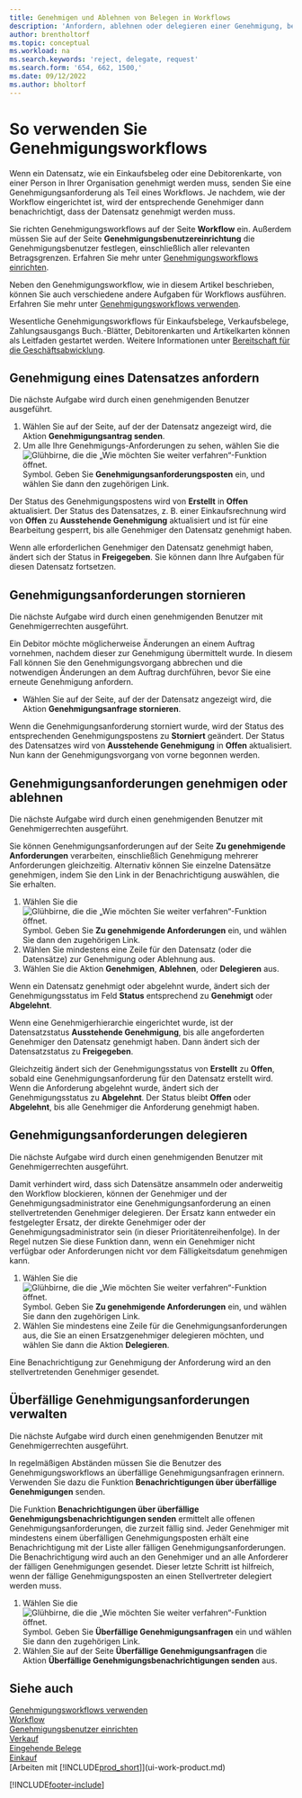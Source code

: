 ```yaml
---
title: Genehmigen und Ablehnen von Belegen in Workflows
description: 'Anfordern, ablehnen oder delegieren einer Genehmigung, beispielsweise einen Einkaufs- oder Verkaufsbeleg, als Teil eines Workflows.'
author: brentholtorf
ms.topic: conceptual
ms.workload: na
ms.search.keywords: 'reject, delegate, request'
ms.search.form: '654, 662, 1500,'
ms.date: 09/12/2022
ms.author: bholtorf
---
```

# So verwenden Sie Genehmigungsworkflows

Wenn ein Datensatz, wie ein Einkaufsbeleg oder eine Debitorenkarte, von einer Person in Ihrer Organisation genehmigt werden muss, senden Sie eine Genehmigungsanforderung als Teil eines Workflows. Je nachdem, wie der Workflow eingerichtet ist, wird der entsprechende Genehmiger dann benachrichtigt, dass der Datensatz genehmigt werden muss.

Sie richten Genehmigungsworkflows auf der Seite **Workflow** ein. Außerdem müssen Sie auf der Seite **Genehmigungsbenutzereinrichtung** die Genehmigungsbenutzer festlegen, einschließlich aller relevanten Betragsgrenzen. Erfahren Sie mehr unter [Genehmigungsworkflows einrichten](across-set-up-workflows.md).  

Neben den Genehmigungsworkflow, wie in diesem Artikel beschrieben, können Sie auch verschiedene andere Aufgaben für Workflows ausführen. Erfahren Sie mehr unter [Genehmigungsworkflows verwenden](across-use-workflows.md).

Wesentliche Genehmigungsworkflows für Einkaufsbelege, Verkaufsbelege, Zahlungsausgangs Buch.-Blätter, Debitorenkarten und Artikelkarten können als Leitfaden gestartet werden. Weitere Informationen unter [Bereitschaft für die Geschäftsabwicklung](ui-get-ready-business.md).

## Genehmigung eines Datensatzes anfordern

Die nächste Aufgabe wird durch einen genehmigenden Benutzer ausgeführt.

1. Wählen Sie auf der Seite, auf der der Datensatz angezeigt wird, die Aktion **Genehmigungsantrag senden**.
2. Um alle Ihre Genehmigungs-Anforderungen zu sehen, wählen Sie die ![Glühbirne, die die „Wie möchten Sie weiter verfahren“-Funktion öffnet.](media/ui-search/search_small.png "Sagen Sie mir, was Sie tun möchten") Symbol. Geben Sie **Genehmigungsanforderungsposten** ein, und wählen Sie dann den zugehörigen Link.  

Der Status des Genehmigungspostens wird von **Erstellt** in **Offen** aktualisiert. Der Status des Datensatzes, z. B. einer Einkaufsrechnung wird von **Offen** zu **Ausstehende Genehmigung** aktualisiert und ist für eine Bearbeitung gesperrt, bis alle Genehmiger den Datensatz genehmigt haben.

Wenn alle erforderlichen Genehmiger den Datensatz genehmigt haben, ändert sich der Status in **Freigegeben**. Sie können dann Ihre Aufgaben für diesen Datensatz fortsetzen.

## Genehmigungsanforderungen stornieren

Die nächste Aufgabe wird durch einen genehmigenden Benutzer mit Genehmigerrechten ausgeführt.

Ein Debitor möchte möglicherweise Änderungen an einem Auftrag vornehmen, nachdem dieser zur Genehmigung übermittelt wurde. In diesem Fall können Sie den Genehmigungsvorgang abbrechen und die notwendigen Änderungen an dem Auftrag durchführen, bevor Sie eine erneute Genehmigung anfordern.

- Wählen Sie auf der Seite, auf der der Datensatz angezeigt wird, die Aktion **Genehmigungsanfrage stornieren**.

Wenn die Genehmigungsanforderung storniert wurde, wird der Status des entsprechenden Genehmigungspostens zu **Storniert** geändert. Der Status des Datensatzes wird von **Ausstehende Genehmigung** in **Offen** aktualisiert. Nun kann der Genehmigungsvorgang von vorne begonnen werden.

## Genehmigungsanforderungen genehmigen oder ablehnen

Die nächste Aufgabe wird durch einen genehmigenden Benutzer mit Genehmigerrechten ausgeführt.

Sie können Genehmigungsanforderungen auf der Seite **Zu genehmigende Anforderungen** verarbeiten, einschließlich Genehmigung mehrerer Anforderungen gleichzeitig. Alternativ können Sie einzelne Datensätze genehmigen, indem Sie den Link in der Benachrichtigung auswählen, die Sie erhalten.

1. Wählen Sie die ![Glühbirne, die die „Wie möchten Sie weiter verfahren“-Funktion öffnet.](media/ui-search/search_small.png "Sagen Sie mir, was Sie tun möchten") Symbol. Geben Sie **Zu genehmigende Anforderungen** ein, und wählen Sie dann den zugehörigen Link.
2. Wählen Sie mindestens eine Zeile für den Datensatz (oder die Datensätze) zur Genehmigung oder Ablehnung aus.
3. Wählen Sie die Aktion **Genehmigen**, **Ablehnen**, oder **Delegieren** aus.

Wenn ein Datensatz genehmigt oder abgelehnt wurde, ändert sich der Genehmigungsstatus im Feld **Status** entsprechend zu **Genehmigt** oder **Abgelehnt**.

Wenn eine Genehmigerhierarchie eingerichtet wurde, ist der Datensatzstatus **Ausstehende Genehmigung**, bis alle angeforderten Genehmiger den Datensatz genehmigt haben. Dann ändert sich der Datensatzstatus zu **Freigegeben**.

Gleichzeitig ändert sich der Genehmigungsstatus von **Erstellt** zu **Offen**, sobald eine Genehmigungsanforderung für den Datensatz erstellt wird. Wenn die Anforderung abgelehnt wurde, ändert sich der Genehmigungsstatus zu **Abgelehnt**. Der Status bleibt **Offen** oder **Abgelehnt**, bis alle Genehmiger die Anforderung genehmigt haben.

## Genehmigungsanforderungen delegieren

Die nächste Aufgabe wird durch einen genehmigenden Benutzer mit Genehmigerrechten ausgeführt.

Damit verhindert wird, dass sich Datensätze ansammeln oder anderweitig den Workflow blockieren, können der Genehmiger und der Genehmigungsadministrator eine Genehmigungsanforderung an einen stellvertretenden Genehmiger delegieren. Der Ersatz kann entweder ein festgelegter Ersatz, der direkte Genehmiger oder der Genehmigungsadministrator sein (in dieser Prioritätenreihenfolge). In der Regel nutzen Sie diese Funktion dann, wenn ein Genehmiger nicht verfügbar oder Anforderungen nicht vor dem Fälligkeitsdatum genehmigen kann.

1. Wählen Sie die ![Glühbirne, die die „Wie möchten Sie weiter verfahren“-Funktion öffnet.](media/ui-search/search_small.png "Sagen Sie mir, was Sie tun möchten") Symbol. Geben Sie **Zu genehmigende Anforderungen** ein, und wählen Sie dann den zugehörigen Link.
2. Wählen Sie mindestens eine Zeile für die Genehmigungsanforderungen aus, die Sie an einen Ersatzgenehmiger delegieren möchten, und wählen Sie dann die Aktion **Delegieren**.

Eine Benachrichtigung zur Genehmigung der Anforderung wird an den stellvertretenden Genehmiger gesendet.

## Überfällige Genehmigungsanforderungen verwalten

Die nächste Aufgabe wird durch einen genehmigenden Benutzer mit Genehmigerrechten ausgeführt.

In regelmäßigen Abständen müssen Sie die Benutzer des Genehmigungsworkflows an überfällige Genehmigungsanfragen erinnern. Verwenden Sie dazu die Funktion **Benachrichtigungen über überfällige Genehmigungen** senden.

Die Funktion **Benachrichtigungen über überfällige Genehmigungsbenachrichtigungen senden** ermittelt alle offenen Genehmigungsanforderungen, die zurzeit fällig sind. Jeder Genehmiger mit mindestens einem überfälligen Genehmigungsposten erhält eine Benachrichtigung mit der Liste aller fälligen Genehmigungsanforderungen. Die Benachrichtigung wird auch an den Genehmiger und an alle Anforderer der fälligen Genehmigungen gesendet. Dieser letzte Schritt ist hilfreich, wenn der fällige Genehmigungsposten an einen Stellvertreter delegiert werden muss.

1. Wählen Sie die ![Glühbirne, die die „Wie möchten Sie weiter verfahren“-Funktion öffnet.](media/ui-search/search_small.png "Was möchten Sie tun?") Symbol. Geben Sie **Überfällige Genehmigungsanfragen** ein und wählen Sie dann den zugehörigen Link.
2. Wählen Sie auf der Seite **Überfällige Genehmigungsanfragen** die Aktion **Überfällige Genehmigungsbenachrichtigungen senden** aus.

## Siehe auch

[Genehmigungsworkflows verwenden](across-use-workflows.md)  
[Workflow](across-workflow.md)  
[Genehmigungsbenutzer einrichten](across-how-to-set-up-approval-users.md)  
[Verkauf](sales-manage-sales.md)  
[Eingehende Belege](across-income-documents.md)  
[Einkauf](purchasing-manage-purchasing.md)  
[Arbeiten mit [!INCLUDE[prod_short](includes/prod_short.md)]](ui-work-product.md)  

[!INCLUDE[footer-include](includes/footer-banner.md)]
